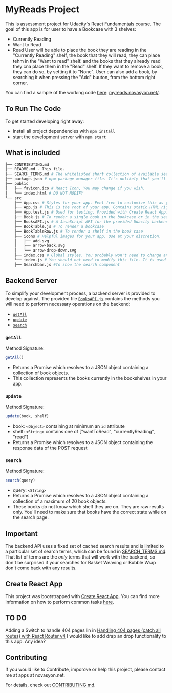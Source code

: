 # MyReads Project

This is assessment project for Udacity's React Fundamentals course. The goal of this app is for user to have a Bookcase with 3 shelves:
* Currently Reading
* Want to Read
* Read
 User will be able to place the book they are reading in the "Currently Reading" shelf, the book that they will read, they can place tehm in the "Want to read" shelf. and the books that they already read they cna place them in the "Read" shelf. If they want to remove a book, they can do so, by setting it to "None". User can also add a book, by searching it when pressing the "Add" buuton, from the bottom right corner.

You can find a sample of the working code [here](https://myreads.novasyon.net/): [myreads.novasyon.net/](https://novasyon.net/apps/react/myreads/).

## To Run The Code

To get started developing right away:

* install all project dependencies with `npm install`
* start the development server with `npm start`

## What is included
```bash
├── CONTRIBUTING.md
├── README.md - This file.
├── SEARCH_TERMS.md # The whitelisted short collection of available search terms for you to use with your app.
├── package.json # npm package manager file. It's unlikely that you'll need to modify this.
├── public
│   ├── favicon.ico # React Icon, You may change if you wish.
│   └── index.html # DO NOT MODIFY
└── src
    ├── App.css # Styles for your app. Feel free to customize this as you desire.
    ├── App.js # This is the root of your app. Contains static HTML right now.
    ├── App.test.js # Used for testing. Provided with Create React App. Testing is encouraged, but not required.
    ├── Book.js # To render a single book in the bookcase or in the search result
    ├── BooksAPI.js # A JavaScript API for the provided Udacity backend. Instructions for the methods are below.
    ├── BookTable.js # To render a bookcase
    ├── BookTableRow.js # To render a shelf in the book case
    ├── icons # Helpful images for your app. Use at your discretion.
    │   ├── add.svg
    │   ├── arrow-back.svg
    │   └── arrow-drop-down.svg
    ├── index.css # Global styles. You probably won't need to change anything here.
    └── index.js # You should not need to modify this file. It is used for DOM rendering only.
    ├── Searchbar.js #To show the search component
```

## Backend Server

To simplify your development process, a backend server is provided to develop against. The provided file [`BooksAPI.js`](src/BooksAPI.js) contains the methods you will need to perform necessary operations on the backend:

* [`getAll`](#getall)
* [`update`](#update)
* [`search`](#search)

### `getAll`

Method Signature:

```js
getAll()
```

* Returns a Promise which resolves to a JSON object containing a collection of book objects.
* This collection represents the books currently in the bookshelves in your app.

### `update`

Method Signature:

```js
update(book, shelf)
```

* book: `<Object>` containing at minimum an `id` attribute
* shelf: `<String>` contains one of ["wantToRead", "currentlyReading", "read"]  
* Returns a Promise which resolves to a JSON object containing the response data of the POST request

### `search`

Method Signature:

```js
search(query)
```

* query: `<String>`
* Returns a Promise which resolves to a JSON object containing a collection of a maximum of 20 book objects.
* These books do not know which shelf they are on. They are raw results only. You'll need to make sure that books have the correct state while on the search page.

## Important
The backend API uses a fixed set of cached search results and is limited to a particular set of search terms, which can be found in [SEARCH_TERMS.md](SEARCH_TERMS.md). That list of terms are the _only_ terms that will work with the backend, so don't be surprised if your searches for Basket Weaving or Bubble Wrap don't come back with any results.

## Create React App

This project was bootstrapped with [Create React App](https://github.com/facebookincubator/create-react-app). You can find more information on how to perform common tasks [here](https://github.com/facebookincubator/create-react-app/blob/master/packages/react-scripts/template/README.md).

## TO DO
Adding a Switch to handle 404 pages lin in [Handling 404 pages (catch all routes) with React Router v4](https://tylermcginnis.com/react-router-handling-404-pages/)
I would like to add drap an drop functionality to this app. Any idea? 

## Contributing

If you would like to Contribute, imporove or help this project, please contact me at apps at novasyon.net.

For details, check out [CONTRIBUTING.md](CONTRIBUTING.md).
